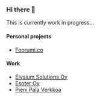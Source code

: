### Hi there 👋

This is currently work in progress...

#### Personal projects
- [Foorumi.co](https://github.com/foorumico)

#### Work
- [Elysium Solutions Oy](https://github.com/elysiumsolutions)
- [Esoter Oy](https://github.com/esoter)
- [Pieni Pala Verkkoa](https://github.com/pienipalaverkkoa)

<!--
**MarkoKaartinen/MarkoKaartinen** is a ✨ _special_ ✨ repository because its `README.md` (this file) appears on your GitHub profile.

Here are some ideas to get you started:

- 🔭 I’m currently working on ...
- 🌱 I’m currently learning ...
- 👯 I’m looking to collaborate on ...
- 🤔 I’m looking for help with ...
- 💬 Ask me about ...
- 📫 How to reach me: ...
- 😄 Pronouns: ...
- ⚡ Fun fact: ...
-->
